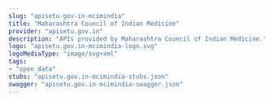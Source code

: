 ```yaml
---
slug: "apisetu-gov-in-mcimindia"
title: "Maharashtra Council of Indian Medicine"
provider: "apisetu.gov.in"
description: "APIs provided by Maharashtra Council of Indian Medicine."
logo: "apisetu.gov.in-mcimindia-logo.svg"
logoMediaType: "image/svg+xml"
tags:
- "open_data"
stubs: "apisetu.gov.in-mcimindia-stubs.json"
swagger: "apisetu.gov.in-mcimindia-swagger.json"
---
```

